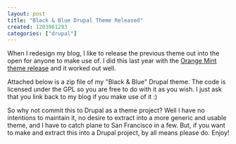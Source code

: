 ```yaml
--- 
layout: post
title: "Black & Blue Drupal Theme Released"
created: 1203961293
categories: ["drupal"]
---
```


When I redesign my blog, I like to release the previous theme out into the open for anyone to make use of. I did this last year with the <a href="http://tedserbinski.com/drupal/orange-mint-drupal-theme-for-download/">Orange Mint theme release</a> and it worked out well.

Attached below is a zip file of my "Black & Blue" Drupal theme. The code is licensed under the GPL so you are free to do with it as you wish. I just ask that you link back to my blog if you make use of it :)

So why not commit this to Drupal as a theme project? Well I have no intentions to maintain it, no desire to extract into a more generic and usable theme, and I have to catch plane to San Francisco in a few. But, if you want to make and extract this into a Drupal project, by all means please do. Enjoy!
